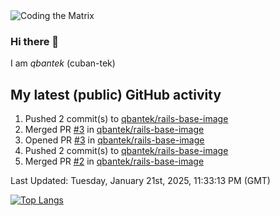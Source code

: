 <img alt="Coding the Matrix" src="https://github.com/user-attachments/assets/59fbca1f-0b00-464b-a8c9-24de1ec70c75">

### Hi there 👋

I am *qbantek* (cuban-tek)

<!--
**qbantek/qbantek** is a ✨ _special_ ✨ repository because its `README.md` (this file) appears on your GitHub profile.

Here are some ideas to get you started:

- 🔭 I’m currently working on ...
- 🌱 I’m currently learning ...
- 👯 I’m looking to collaborate on ...
- 🤔 I’m looking for help with ...
- 💬 Ask me about ...
- 📫 How to reach me: ...
- ⚡ Fun fact: ...
-->

## My latest (public) GitHub activity
<!--RECENT_ACTIVITY:start-->
1. Pushed 2 commit(s) to [qbantek/rails-base-image](https://github.com/qbantek/rails-base-image)<br>
2. Merged PR [#3](https://github.com/qbantek/rails-base-image/pull/3) in [qbantek/rails-base-image](https://github.com/qbantek/rails-base-image)<br>
3. Opened PR [#3](https://github.com/qbantek/rails-base-image/pull/3) in [qbantek/rails-base-image](https://github.com/qbantek/rails-base-image)<br>
4. Pushed 2 commit(s) to [qbantek/rails-base-image](https://github.com/qbantek/rails-base-image)<br>
5. Merged PR [#2](https://github.com/qbantek/rails-base-image/pull/2) in [qbantek/rails-base-image](https://github.com/qbantek/rails-base-image)<br>
<!--RECENT_ACTIVITY:end-->

<!--RECENT_ACTIVITY:last_update-->
Last Updated: Tuesday, January 21st, 2025, 11:33:13 PM (GMT)
<!--RECENT_ACTIVITY:last_update_end-->


[![Top Langs](https://github-readme-stats.vercel.app/api/top-langs/?username=qbantek&langs_count=10&hide_progress=true)](https://github.com/anuraghazra/github-readme-stats)
